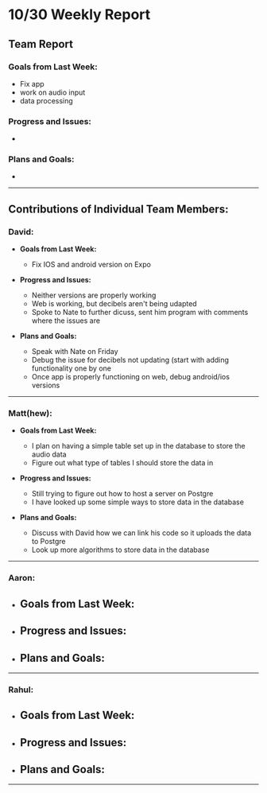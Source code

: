 # 10/30 Weekly Report

## Team Report

### Goals from Last Week:
- Fix app
- work on audio input
- data processing

### Progress and Issues:
- 

### Plans and Goals:
- 

---

## Contributions of Individual Team Members:

### David:
  - **Goals from Last Week:**
    - Fix IOS and android version on Expo
  
  - **Progress and Issues:**
    - Neither versions are properly working
    - Web is working, but decibels aren't being udapted
    - Spoke to Nate to further dicuss, sent him program with comments where the issues are
  
  - **Plans and Goals:**
    - Speak with Nate on Friday
    - Debug the issue for decibels not updating (start with adding functionality one by one
    - Once app is properly functioning on web, debug android/ios versions

---

### Matt(hew):
  - **Goals from Last Week:**
    - I plan on having a simple table set up in the database to store the audio data
    - Figure out what type of tables I should store the data in
  
  - **Progress and Issues:** 
    - Still trying to figure out how to host a server on Postgre
    - I have looked up some simple ways to store data in the database
  
  - **Plans and Goals:**
    - Discuss with David how we can link his code so it uploads the data to Postgre
    - Look up more algorithms to store data in the database
---

### Aaron:
  - **Goals from Last Week:** 
    - 
  
  - **Progress and Issues:** 
    - 
  
  - **Plans and Goals:**
    - 

---

### Rahul:
  - **Goals from Last Week:** 
    - 

  - **Progress and Issues:** 
    - 

  - **Plans and Goals:**
    - 

---
